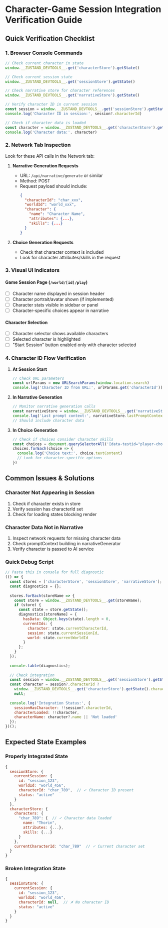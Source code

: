 # Character-Game Session Integration Verification Guide

## Quick Verification Checklist

### 1. Browser Console Commands

```javascript
// Check current character in state
window.__ZUSTAND_DEVTOOLS__.get('characterStore').getState()

// Check current session state
window.__ZUSTAND_DEVTOOLS__.get('sessionStore').getState()

// Check narrative store for character references
window.__ZUSTAND_DEVTOOLS__.get('narrativeStore').getState()

// Verify character ID in current session
const session = window.__ZUSTAND_DEVTOOLS__.get('sessionStore').getState().currentSession
console.log('Character ID in session:', session?.characterId)

// Check if character data is loaded
const character = window.__ZUSTAND_DEVTOOLS__.get('characterStore').getState().characters[session?.characterId]
console.log('Character data:', character)
```

### 2. Network Tab Inspection

Look for these API calls in the Network tab:

1. **Narrative Generation Requests**
   - URL: `/api/narrative/generate` or similar
   - Method: POST
   - Request payload should include:
     ```json
     {
       "characterId": "char_xxx",
       "worldId": "world_xxx",
       "character": {
         "name": "Character Name",
         "attributes": {...},
         "skills": {...}
       }
     }
     ```

2. **Choice Generation Requests**
   - Check that character context is included
   - Look for character attributes/skills in the request

### 3. Visual UI Indicators

#### Game Session Page (`/world/[id]/play`)
- [ ] Character name displayed in session header
- [ ] Character portrait/avatar shown (if implemented)
- [ ] Character stats visible in sidebar or panel
- [ ] Character-specific choices appear in narrative

#### Character Selection
- [ ] Character selector shows available characters
- [ ] Selected character is highlighted
- [ ] "Start Session" button enabled only with character selected

### 4. Character ID Flow Verification

1. **At Session Start**
   ```javascript
   // Check URL parameters
   const urlParams = new URLSearchParams(window.location.search)
   console.log('Character ID from URL:', urlParams.get('characterId'))
   ```

2. **In Narrative Generation**
   ```javascript
   // Monitor narrative generation calls
   const narrativeStore = window.__ZUSTAND_DEVTOOLS__.get('narrativeStore').getState()
   console.log('Last prompt context:', narrativeStore.lastPromptContext)
   // Should include character data
   ```

3. **In Choice Generation**
   ```javascript
   // Check if choices consider character skills
   const choices = document.querySelectorAll('[data-testid="player-choice"]')
   choices.forEach(choice => {
     console.log('Choice text:', choice.textContent)
     // Look for character-specific options
   })
   ```

## Common Issues & Solutions

### Character Not Appearing in Session
1. Check if character exists in store
2. Verify session has characterId set
3. Check for loading states blocking render

### Character Data Not in Narrative
1. Inspect network requests for missing character data
2. Check promptContext building in narrativeGenerator
3. Verify character is passed to AI service

### Quick Debug Script
```javascript
// Paste this in console for full diagnostic
(() => {
  const stores = ['characterStore', 'sessionStore', 'narrativeStore'];
  const diagnostics = {};
  
  stores.forEach(storeName => {
    const store = window.__ZUSTAND_DEVTOOLS__.get(storeName);
    if (store) {
      const state = store.getState();
      diagnostics[storeName] = {
        hasData: Object.keys(state).length > 0,
        currentIds: {
          character: state.currentCharacterId,
          session: state.currentSessionId,
          world: state.currentWorldId
        }
      };
    }
  });
  
  console.table(diagnostics);
  
  // Check integration
  const session = window.__ZUSTAND_DEVTOOLS__.get('sessionStore').getState().currentSession;
  const character = session?.characterId ? 
    window.__ZUSTAND_DEVTOOLS__.get('characterStore').getState().characters[session.characterId] : 
    null;
    
  console.log('Integration Status:', {
    sessionHasCharacter: !!session?.characterId,
    characterLoaded: !!character,
    characterName: character?.name || 'Not loaded'
  });
})();
```

## Expected State Examples

### Properly Integrated State
```javascript
{
  sessionStore: {
    currentSession: {
      id: "session_123",
      worldId: "world_456",
      characterId: "char_789",  // ✓ Character ID present
      status: "active"
    }
  },
  characterStore: {
    characters: {
      "char_789": {  // ✓ Character data loaded
        name: "Thorin",
        attributes: {...},
        skills: {...}
      }
    },
    currentCharacterId: "char_789"  // ✓ Current character set
  }
}
```

### Broken Integration State
```javascript
{
  sessionStore: {
    currentSession: {
      id: "session_123",
      worldId: "world_456",
      characterId: null,  // ✗ No character ID
      status: "active"
    }
  }
}
```